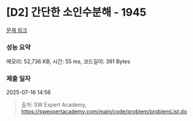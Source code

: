 # [D2] 간단한 소인수분해 - 1945 

[문제 링크](https://swexpertacademy.com/main/code/problem/problemDetail.do?contestProbId=AV5Pl0Q6ANQDFAUq) 

### 성능 요약

메모리: 52,736 KB, 시간: 55 ms, 코드길이: 391 Bytes

### 제출 일자

2025-07-16 14:56



> 출처: SW Expert Academy, https://swexpertacademy.com/main/code/problem/problemList.do